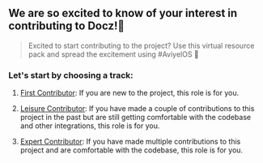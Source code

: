 ## We are so excited to know of your interest in contributing to Docz!🎉 
> Excited to start contributing to the project? Use this virtual resource pack and spread the excitement using #AviyelOS 🥁 

### Let's start by choosing a track:

1) [First Contributor](first-contributor.md): If you are new to the project, this role is for you.

2) [Leisure Contributor](leisure-contributor.md): If you have made a couple of contributions to this project in the past but are still getting comfortable with the codebase and other integrations, this role is for you.

3) [Expert Contributor](expert-contributor.md): If you have made multiple contributions to this project and are comfortable with the codebase, this role is for you.
